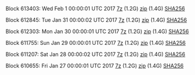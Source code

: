 Block 613403: Wed Feb  1 00:00:01 UTC 2017 [7z](https://transfer.sh/a0GzO/bootstrap.dat.20170201.7z) (1.2G) [zip](https://transfer.sh/QbhrO/bootstrap.dat.20170201.zip) (1.4G) [SHA256](https://transfer.sh/vdbUu/sha256.txt)

Block 612845: Tue Jan 31 00:00:02 UTC 2017 [7z](https://transfer.sh/13NuyX/bootstrap.dat.20170131.7z) (1.2G) [zip](https://transfer.sh/nY5kv/bootstrap.dat.20170131.zip) (1.4G) [SHA256](https://transfer.sh/3kmpA/sha256.txt)

Block 612303: Mon Jan 30 00:00:01 UTC 2017 [7z](https://transfer.sh/Nw6NF/bootstrap.dat.20170130.7z) (1.2G) [zip](https://transfer.sh/Mawu0/bootstrap.dat.20170130.zip) (1.4G) [SHA256](https://transfer.sh/PT2DR/sha256.txt)

Block 611755: Sun Jan 29 00:00:01 UTC 2017 [7z](https://transfer.sh/kkdZl/bootstrap.dat.20170129.7z) (1.2G) [zip](https://transfer.sh/7RF8L/bootstrap.dat.20170129.zip) (1.4G) [SHA256](https://transfer.sh/12Xe0P/sha256.txt)

Block 611207: Sat Jan 28 00:00:02 UTC 2017 [7z](https://transfer.sh/GW8Xh/bootstrap.dat.20170128.7z) (1.2G) [zip](https://transfer.sh/5nNrh/bootstrap.dat.20170128.zip) (1.4G) [SHA256](https://transfer.sh/RGtoW/sha256.txt)

Block 610655: Fri Jan 27 00:00:01 UTC 2017 [7z](https://transfer.sh/WkvVa/bootstrap.dat.20170127.7z) (1.2G) [zip](https://transfer.sh/gfwFv/bootstrap.dat.20170127.zip) (1.4G) [SHA256](https://transfer.sh/qJUVU/sha256.txt)
